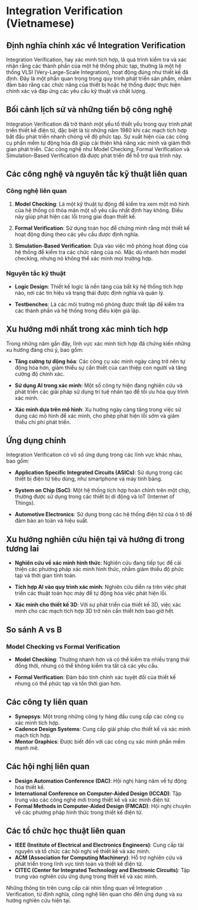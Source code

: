 # Integration Verification (Vietnamese)

## Định nghĩa chính xác về Integration Verification

Integration Verification, hay xác minh tích hợp, là quá trình kiểm tra và xác nhận rằng các thành phần của một hệ thống phức tạp, thường là một hệ thống VLSI (Very-Large-Scale Integration), hoạt động đúng như thiết kế đã định. Đây là một phần quan trọng trong quy trình phát triển sản phẩm, nhằm đảm bảo rằng các chức năng của thiết bị hoặc hệ thống được thực hiện chính xác và đáp ứng các yêu cầu kỹ thuật và chất lượng.

## Bối cảnh lịch sử và những tiến bộ công nghệ

Integration Verification đã trở thành một yếu tố thiết yếu trong quy trình phát triển thiết kế điện tử, đặc biệt là từ những năm 1980 khi các mạch tích hợp bắt đầu phát triển nhanh chóng về độ phức tạp. Sự xuất hiện của các công cụ phần mềm tự động hóa đã giúp cải thiện khả năng xác minh và giảm thời gian phát triển. Các công nghệ như Model Checking, Formal Verification và Simulation-Based Verification đã được phát triển để hỗ trợ quá trình này.

## Các công nghệ và nguyên tắc kỹ thuật liên quan

### Công nghệ liên quan

1. **Model Checking**: Là một kỹ thuật tự động để kiểm tra xem một mô hình của hệ thống có thỏa mãn một số yêu cầu nhất định hay không. Điều này giúp phát hiện các lỗi trong giai đoạn thiết kế.

2. **Formal Verification**: Sử dụng toán học để chứng minh rằng một thiết kế hoạt động đúng theo các yêu cầu được định nghĩa.

3. **Simulation-Based Verification**: Dựa vào việc mô phỏng hoạt động của hệ thống để kiểm tra các chức năng của nó. Mặc dù nhanh hơn model checking, nhưng nó không thể xác minh mọi trường hợp.

### Nguyên tắc kỹ thuật

- **Logic Design**: Thiết kế logic là nền tảng của bất kỳ hệ thống tích hợp nào, nơi các tín hiệu và trạng thái được định nghĩa và quản lý.

- **Testbenches**: Là các môi trường mô phỏng được thiết lập để kiểm tra các thành phần và hệ thống trong điều kiện giả lập.

## Xu hướng mới nhất trong xác minh tích hợp

Trong những năm gần đây, lĩnh vực xác minh tích hợp đã chứng kiến những xu hướng đáng chú ý, bao gồm:

- **Tăng cường tự động hóa**: Các công cụ xác minh ngày càng trở nên tự động hóa hơn, giảm thiểu sự cần thiết của can thiệp con người và tăng cường độ chính xác.

- **Sử dụng AI trong xác minh**: Một số công ty hiện đang nghiên cứu và phát triển các giải pháp sử dụng trí tuệ nhân tạo để tối ưu hóa quy trình xác minh.

- **Xác minh dựa trên mô hình**: Xu hướng ngày càng tăng trong việc sử dụng các mô hình để xác minh, cho phép phát hiện lỗi sớm và giảm thiểu chi phí phát triển.

## Ứng dụng chính

Integration Verification có vô số ứng dụng trong các lĩnh vực khác nhau, bao gồm:

- **Application Specific Integrated Circuits (ASICs)**: Sử dụng trong các thiết bị điện tử tiêu dùng, như smartphone và máy tính bảng.

- **System on Chip (SoC)**: Một hệ thống tích hợp hoàn chỉnh trên một chip, thường được sử dụng trong các thiết bị di động và IoT (Internet of Things).

- **Automotive Electronics**: Sử dụng trong các hệ thống điện tử của ô tô để đảm bảo an toàn và hiệu suất.

## Xu hướng nghiên cứu hiện tại và hướng đi trong tương lai

- **Nghiên cứu về xác minh hình thức**: Nghiên cứu đang tiếp tục để cải thiện các phương pháp xác minh hình thức, nhằm giảm thiểu độ phức tạp và thời gian tính toán.

- **Tích hợp AI vào quy trình xác minh**: Nghiên cứu diễn ra trên việc phát triển các thuật toán học máy để tự động hóa việc phát hiện lỗi.

- **Xác minh cho thiết kế 3D**: Với sự phát triển của thiết kế 3D, việc xác minh cho các mạch tích hợp 3D trở nên cần thiết hơn bao giờ hết.

## So sánh A vs B

### Model Checking vs Formal Verification

- **Model Checking**: Thường nhanh hơn và có thể kiểm tra nhiều trạng thái đồng thời, nhưng có thể không kiểm tra tất cả các yêu cầu.

- **Formal Verification**: Đảm bảo tính chính xác tuyệt đối của thiết kế nhưng có thể phức tạp và tốn thời gian hơn.

## Các công ty liên quan

- **Synopsys**: Một trong những công ty hàng đầu cung cấp các công cụ xác minh tích hợp.
- **Cadence Design Systems**: Cung cấp giải pháp cho thiết kế và xác minh mạch tích hợp.
- **Mentor Graphics**: Được biết đến với các công cụ xác minh phần mềm mạnh mẽ.

## Các hội nghị liên quan

- **Design Automation Conference (DAC)**: Hội nghị hàng năm về tự động hóa thiết kế.
- **International Conference on Computer-Aided Design (ICCAD)**: Tập trung vào các công nghệ mới trong thiết kế và xác minh điện tử.
- **Formal Methods in Computer-Aided Design (FMCAD)**: Hội nghị chuyên về các phương pháp hình thức trong thiết kế điện tử.

## Các tổ chức học thuật liên quan

- **IEEE (Institute of Electrical and Electronics Engineers)**: Cung cấp tài nguyên và tổ chức các hội nghị về thiết kế và xác minh.
- **ACM (Association for Computing Machinery)**: Hỗ trợ nghiên cứu và phát triển trong lĩnh vực tính toán và thiết kế điện tử.
- **CITEC (Center for Integrated Technology and Electronic Circuits)**: Tập trung vào nghiên cứu ứng dụng trong thiết kế và xác minh.

Những thông tin trên cung cấp cái nhìn tổng quan về Integration Verification, từ định nghĩa, công nghệ liên quan cho đến ứng dụng và xu hướng nghiên cứu hiện tại.